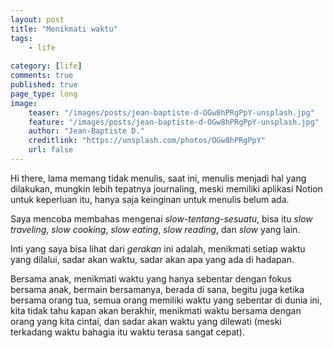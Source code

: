 ```yaml
---
layout: post
title: "Menikmati waktu"
tags: 
    - life
        
category: [life]
comments: true
published: true
page_type: long
image:
    teaser: "/images/posts/jean-baptiste-d-OGw8hPRgPpY-unsplash.jpg"
    feature: "/images/posts/jean-baptiste-d-OGw8hPRgPpY-unsplash.jpg"
    author: "Jean-Baptiste D."
    creditlink: "https://unsplash.com/photos/OGw8hPRgPpY"
    url: false
---
```


Hi there, lama memang tidak menulis, saat ini, menulis menjadi hal yang dilakukan, mungkin lebih tepatnya journaling, meski memiliki aplikasi Notion untuk keperluan itu, hanya saja keinginan untuk menulis belum ada.

Saya mencoba membahas mengenai *slow-tentang-sesuatu*, bisa itu *slow traveling*, *slow cooking*, *slow eating*, *slow reading*, dan *slow* yang lain.

Inti yang saya bisa lihat dari *gerakan* ini adalah, menikmati setiap waktu yang dilalui, sadar akan waktu, sadar akan apa yang ada di hadapan.

Bersama anak, menikmati waktu yang hanya sebentar dengan fokus bersama anak, bermain bersamanya, berada di sana, begitu juga  ketika bersama orang tua, semua orang memiliki waktu yang sebentar di dunia ini, kita tidak tahu kapan akan berakhir, menikmati waktu bersama dengan orang yang kita cintai, dan sadar akan waktu yang dilewati (meski terkadang waktu bahagia itu waktu terasa sangat cepat).

